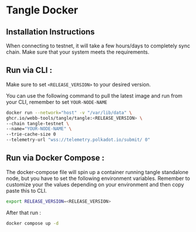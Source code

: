 # Tangle Docker

## Installation Instructions

When connecting to testnet, it will take a few hours/days to completely sync chain. Make sure that your system meets the requirements.

## Run via CLI :

Make sure to set `<RELEASE_VERSION>` to your desired version.

You can use the following command to pull the latest image and run from your CLI, remember to set `YOUR-NODE-NAME`

```bash
docker run --network="host" -v "/var/lib/data" \
ghcr.io/webb-tools/tangle/tangle:<RELEASE_VERSION> \
--chain tangle-testnet \
--name="YOUR-NODE-NAME" \
--trie-cache-size 0
--telemetry-url "wss://telemetry.polkadot.io/submit/ 0"
```

## Run via Docker Compose :

The docker-compose file will spin up a container running tangle standalone node, but you have to set the following environment variables.
Remember to customize your the values depending on your environment and then copy paste this to CLI.

```bash
export RELEASE_VERSION=<RELEASE_VERSION>
```

After that run :

```bash
docker compose up -d
```